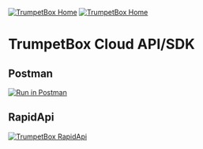 [![TrumpetBox Home](https://trumpetbox.com/assets/images/home.svg)](https://trumpetbox.com)
[![TrumpetBox Home](https://trumpetbox.com/assets/images/trumpetbox-logo.svg)](https://trumpetbox.com)


# TrumpetBox Cloud API/SDK

## Postman

[![Run in Postman](https://run.pstmn.io/button.svg)](https://app.getpostman.com/run-collection/03b2992cfa022be9d842)


## RapidApi

[![TrumpetBox RapidApi](https://rapidapi.com/static-assets/default/logo.svg)](https://rapidapi.com/Hightechteam/api/trumpetbox-cloud?endpoint=apiendpoint_cffb0a3e-3874-4cfd-aa02-1ffbb1521123)

